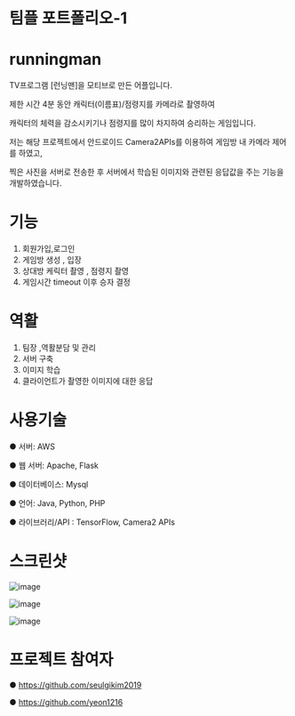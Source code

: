 # 팀플 포트폴리오-1

# runningman

TV프로그램 [런닝맨]을 모티브로 만든 어플입니다.

제한 시간 4분 동안 캐릭터(이름표)/점령지를 카메라로 촬영하여

캐릭터의 체력을 감소시키기나 점령지를 많이 차지하여 승리하는 게임입니다.

저는 해당 프로젝트에서 안드로이드 Camera2APIs를 이용하여 게임방 내 카메라 제어를 하였고,

찍은 사진을 서버로 전송한 후 서버에서 학습된 이미지와 관련된 응답값을 주는 기능을 개발하였습니다.

# 기능

1. 회원가입,로그인
2. 게임방 생성 , 입장
3. 상대방 케릭터 촬영 , 점령지 촬영 
4. 게임시간 timeout 이후 승자 결정

# 역활


1. 팀장 ,역활분담 및 관리 
2. 서버 구축
3. 이미지 학습
4. 클라이언트가 촬영한 이미지에 대한 응답


# 사용기술

● 서버: AWS

● 웹 서버: Apache, Flask

● 데이터베이스: Mysql

● 언어: Java, Python, PHP

● 라이브러리/API : TensorFlow, Camera2 APIs


# 스크린샷

![image](https://user-images.githubusercontent.com/57000871/96536241-90fd1480-12ce-11eb-9e27-ca3c7745cac3.png)

![image](https://user-images.githubusercontent.com/57000871/96536268-a07c5d80-12ce-11eb-919e-547aafdc7851.png)

![image](https://user-images.githubusercontent.com/57000871/96536285-ad994c80-12ce-11eb-9119-abcd605ddfa8.png)


# 프로젝트 참여자

● https://github.com/seulgikim2019
 
● https://github.com/yeon1216

